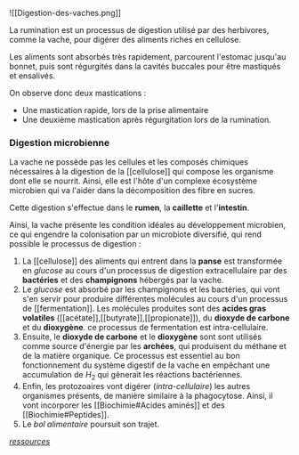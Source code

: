 ![[Digestion-des-vaches.png]]

La rumination est un processus de digestion utilisé par des herbivores, comme la vache, pour digérer des aliments riches en cellulose.

Les aliments sont absorbés très rapidement, parcourent l'estomac jusqu'au bonnet, puis sont régurgités dans la cavités buccales pour être mastiqués et ensalivés.

On observe donc deux mastications :
 - Une mastication rapide, lors de la prise alimentaire
 - Une deuxième mastication après régurgitation lors de la rumination.

### Digestion microbienne

La vache ne possède pas les cellules et les composés chimiques nécessaires à la digestion de la [[cellulose]] qui compose les organisme dont elle se nourrit. Ainsi, elle est l'hôte d'un complexe écosystème microbien qui va l'aider dans la décomposition des fibre en sucres.

Cette digestion s'effectue dans le **rumen**, la **caillette** et l'**intestin**.

Ainsi, la vache présente les condition idéales au développement microbien, ce qui engendre la colonisation par un microbiote diversifié, qui rend possible le processus de digestion :
1. La [[cellulose]] des aliments qui entrent dans la **panse** est transformée en *glucose* au cours d'un processus de digestion extracellulaire par des **bactéries** et des **champignons** hébergés par la vache. 
2. Le *glucose* est absorbé par les champignons et les bactéries, qui vont s'en servir pour produire différentes molécules au cours d'un processus de [[fermentation]]. Les molécules produites sont des **acides gras volatiles** ([[acétate]],[[butyrate]],[[propionate]]), du **dioxyde de carbone** et du **dioxygène**. ce processus de fermentation est intra-cellulaire.
4. Ensuite, le **dioxyde de carbone** et le **dioxygène** sont sont utilisés comme source d'énergie par les **archées**, qui produisent du méthane et de la matière organique. Ce processus est essentiel au bon fonctionnement du système digestif de la vache en empêchant une accumulation de $H_2$ qui gênerait les réactions bactériennes.
5. Enfin, les protozoaires vont digérer (*intra-cellulaire*) les autres organismes présents, de manière similaire à la phagocytose. Ainsi, il vont incorporer les [[Biochimie#Acides aminés]] et des [[Biochimie#Peptides]].
6. Le *bol alimentaire* poursuit son trajet.

*[ressources](https://planet-vie.ens.fr/thematiques/animaux/systeme-digestif/la-digestion-ruminale-des-aliments)*



